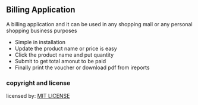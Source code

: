 ## Billing Application
A billing application and it can be used in any shopping mall or any personal shopping business purposes 

* Simple in installation 
* Update the product name or price is easy
* Click the product name and put quantity
* Submit to get total amonut to be paid
* Finally print the voucher or download pdf from ireports

### copyright and license
licensed by: [MIT LICENSE](License)
